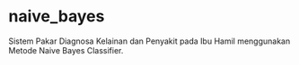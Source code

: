 # naive_bayes
Sistem Pakar Diagnosa Kelainan dan Penyakit pada Ibu Hamil menggunakan Metode Naive Bayes Classifier.
